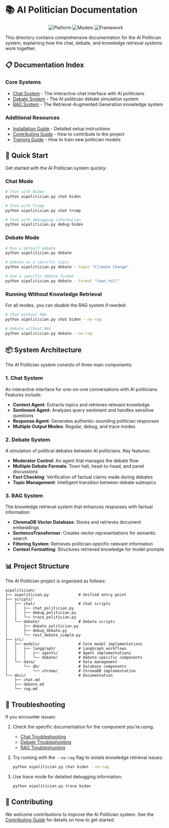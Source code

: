 # 📚 AI Politician Documentation

<p align="center">
  <img src="https://img.shields.io/badge/Python%203.9+-blue.svg" alt="Platform">
  <img src="https://img.shields.io/badge/Mistral--7B-Powered-green.svg" alt="Models">
  <img src="https://img.shields.io/badge/LangGraph-Workflow-orange.svg" alt="Framework">
</p>

This directory contains comprehensive documentation for the AI Politician system, explaining how the chat, debate, and knowledge retrieval systems work together.

## 📋 Documentation Index

### Core Systems

- [Chat System](chat.md) - The interactive chat interface with AI politicians
- [Debate System](debate.md) - The AI politician debate simulation system
- [RAG System](rag.md) - The Retrieval-Augmented Generation knowledge system

### Additional Resources

- [Installation Guide](installation.md) - Detailed setup instructions
- [Contributing Guide](contributing.md) - How to contribute to the project
- [Training Guide](training.md) - How to train new politician models

## 🚀 Quick Start

Get started with the AI Politician system quickly:

### Chat Mode

```bash
# Chat with Biden
python aipolitician.py chat biden

# Chat with Trump
python aipolitician.py chat trump

# Chat with debugging information
python aipolitician.py debug biden
```

### Debate Mode

```bash
# Run a default debate
python aipolitician.py debate

# Debate on a specific topic
python aipolitician.py debate --topic "Climate Change"

# Use a specific debate format
python aipolitician.py debate --format "town_hall"
```

### Running Without Knowledge Retrieval

For all modes, you can disable the RAG system if needed:

```bash
# Chat without RAG
python aipolitician.py chat biden --no-rag

# Debate without RAG
python aipolitician.py debate --no-rag
```

## 📦 System Architecture

The AI Politician system consists of three main components:

### 1. Chat System

An interactive interface for one-on-one conversations with AI politicians. Features include:

- **Context Agent**: Extracts topics and retrieves relevant knowledge
- **Sentiment Agent**: Analyzes query sentiment and handles sensitive questions
- **Response Agent**: Generates authentic-sounding politician responses
- **Multiple Output Modes**: Regular, debug, and trace modes

### 2. Debate System

A simulation of political debates between AI politicians. Key features:

- **Moderator Control**: An agent that manages the debate flow
- **Multiple Debate Formats**: Town hall, head-to-head, and panel discussions
- **Fact Checking**: Verification of factual claims made during debates
- **Topic Management**: Intelligent transition between debate subtopics

### 3. RAG System

The knowledge retrieval system that enhances responses with factual information:

- **ChromaDB Vector Database**: Stores and retrieves document embeddings
- **SentenceTransformer**: Creates vector representations for semantic search
- **Filtering System**: Retrieves politician-specific relevant information
- **Context Formatting**: Structures retrieved knowledge for model prompts

## 📊 Project Structure

The AI Politician project is organized as follows:

```
aipolitician/
├── aipolitician.py             # Unified entry point
├── scripts/
│   ├── chat/                   # Chat scripts
│   │   ├── chat_politician.py
│   │   ├── debug_politician.py
│   │   └── trace_politician.py
│   └── debate/                 # Debate scripts
│       ├── debate_politician.py
│       ├── debug_debate.py
│       └── test_debate_simple.py
├── src/
│   ├── models/                 # Core model implementations
│   │   ├── langgraph/          # LangGraph workflows
│   │   │   ├── agents/         # Agent implementations
│   │   │   └── debate/         # Debate-specific components
│   └── data/                   # Data management
│       └── db/                 # Database components
│           └── chroma/         # ChromaDB implementation
└── docs/                       # Documentation
    ├── chat.md
    ├── debate.md
    └── rag.md
```

## 🔧 Troubleshooting

If you encounter issues:

1. Check the specific documentation for the component you're using:
   - [Chat Troubleshooting](chat.md#troubleshooting)
   - [Debate Troubleshooting](debate.md#troubleshooting)
   - [RAG Troubleshooting](rag.md#troubleshooting)

2. Try running with the `--no-rag` flag to isolate knowledge retrieval issues:
   ```bash
   python aipolitician.py chat biden --no-rag
   ```

3. Use trace mode for detailed debugging information:
   ```bash
   python aipolitician.py trace biden
   ```

## 🤝 Contributing

We welcome contributions to improve the AI Politician system. See the [Contributing Guide](contributing.md) for details on how to get started. 